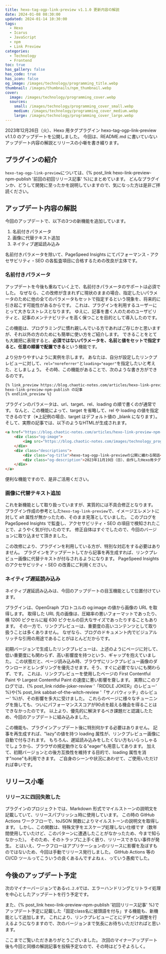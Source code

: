 ```yaml
---
title: hexo-tag-ogp-link-preview v1.1.0 更新内容の解説
date: 2024-01-08 08:30:00
updated: 2024-01-14 10:30:00
tags:
  - Hexo
  - Icarus
  - JavaScript
  - npm
  - Link Preview
categories:
  - Technology
  - Frontend
toc: true
has_gallery: false
has_code: true
has_icon: false
og_image: /images/technology/programming_title.webp
thumbnail: /images/thumbnails/npm_thumbnail.webp
cover:
  image: /images/technology/programming_cover.webp
  sources:
    small: /images/technology/programming_cover_small.webp
    medium: /images/technology/programming_cover_medium.webp
    large: /images/technology/programming_cover_large.webp
---
```


2023年12月26日（火）、Hexo 用タグプラグイン hexo-tag-ogp-link-preview v1.1.0 のアップデートを公開しました。
今回は、README.md に書いていないアップデート内容の解説とリリースの小噺を書き綴ります。

<!-- more -->

## プラグインの紹介

`hexo-tag-ogp-link-preview`については、{% post_link hexo-link-preview-npm-publish '前回の初回リリース記事' %}にまとめています。
どんなプラグインか、どうして開発に至ったかを説明していますので、気になった方は是非ご拝読ください。

## アップデート内容の解説

今回のアップデートで、以下の3つの新機能を追加しています。

1. 名前付きパラメータ
2. 画像に代替テキスト追加
3. ネイティブ遅延読み込み

名前付きパラメータを除いて、PageSpeed Insights にてパフォーマンス・アクセサビリティ・SEO の各監査項目に合格するための改良が主体です。

### 名前付きパラメータ

アップデートを今後も重ねていく上で、名前付きパラメータのサポートは必須でした。
なぜなら、この改修が含まれずに現状のままの場合、指定したいパラメータのために他の全てのパラメータもセットで指定するという現象を、将来的に引き起こす可能性があるからです。
これは、プラグインを利用するユーザーにとって大きなストレスとなります。
ゆえに、記事を書く人のためのユーザビリティと、記事のメンテナビリティを高く保つことを目的として導入したのです。

この機能は、プログラミングに慣れ親しんでいる方であればご存じかと思いますが、それ以外の方のためにも簡単に使い方をご紹介します。
できることをとても大雑把に表現すると、**必須ではないパラメータを、名前と値をセットで指定すると、任意の順番で配置できる**という機能です。

より分かりやすいように実例を示します。
あなたは、自分が設定したリンクプレビューに対して、`rel="noreferrer"`と`loading="eager"`を指定したいと考えた、としましょう。
その時、この機能があることで、次のような書き方ができるのです。

```markdown rel:noreferrer, eager:loading の書き方
{% link_preview https://blog.chaotic-notes.com/articles/hexo-link-preview-npm-publish/ loading:eager rel:noreferrer %}
hexo-link-preview-npm-publish の記事
{% endlink_preview %}
```

プラグインのパラメータは、url、target、rel、loading の順で書くのが通常です。
なんと、この機能によって、target を省略して、rel や loading の値を指定できるのです（※上記例の場合、target はデフォルト値の _blank になります）。
そして、実際の記事では、以下のようなHTMLが生成されます。

```html 生成されるHTMLのイメージ
<a href="https://blog.chaotic-notes.com/articles/hexo-link-preview-npm-publish/" target="_blank" rel="noreferrer" class="link-preview">
    <div class="og-image">
        <img src="https://blog.chaotic-notes.com/images/technology_programming_title.webp" alt="hexo-tag-ogp-link-previewの公開に纏わる閑話" loading="eager">
    </div>
    <div class="descriptions">
        <div class="og-title">hexo-tag-ogp-link-previewの公開に纏わる閑話</div>
        <div class="og-description">2023年11月19日（日）、自作したHexo用タグプラグイン hexo-tag-ogp-link-preview v1.0.0 を、npmに公開しました。本記事では、プラグインの開発に至った経緯やIcarusテーマでの設定例等、プラグインのREADMEに書いていないような他愛も...</div>
    </div>
</a>
```

便利な機能ですので、是非ご活用ください。

### 画像に代替テキスト追加

これを新機能として取り扱っていますが、実質的には不具合修正となります。
プラグイン作成の参考とした`hexo-tag-link-preview`で、イメージエレメントに対して alt 属性が無かったため、そのまま見落としていました。
このブログを PageSpeed Insights で監査し、アクセサビリティ・SEO の項目で検知されたことで、ようやく気が付いたのです。
修正自体はすぐでしたので、今回のバージョンに取り込ませて頂きました。

この改修により、プラグインを利用している方が、特別な対応をする必要はありません。
プラグインをアップデートしてから記事を再生成すれば、リンクプレビュー画像に代替テキストが付与されるようになります。
PageSpeed Insights のアクセサビリティ・SEO の改善にご利用ください。

### ネイティブ遅延読み込み

ネイティブ遅延読み込みは、今回のアップデートの目玉機能として位置付けています。

プラグインは、OpenGraph プロトコルの og:image の値から画像の URL を取得します。
取得した URL 先の画像は、圧縮率の悪いフォーマットであったり、横 1200 ピクセルに縦 630 ピクセルの巨大なサイズであったりすることもあります。
その一方で、リンクプレビューは、重要度の高いコンテンツとして取り扱うことは多くありません。
なぜなら、ブログのドキュメント内でビジュアルリッチな引用の用途であることがほとんどだからです。

初期バージョンで生成したリンクプレビューは、上述のようにページに対して、低い重要度にも関わらず、高い影響度を持つという、ギャップを抱えていました。
この状態だと、ページ読み込み時、ブラウザにリンクプレビュー画像のダウンロードとレンダリングを優先させます。そう、すぐに必要でないにも関わらず、です。
これは、リンクプレビューを使用したページの First Contentful Paint や Largest Contentful Paint の速度に悪い影響を齎します。
実際にこのブログでは、{% post_link riddle-joker-review '「RIDDLE JOKER」のレビュー' %}や{% post_link sabbat-of-the-witch-review '「サノバウィッチ」のレビュー' %}が、その影響を多大に受けました。
これらのページに様々なチューニングを施しても、ついにパフォーマンススコアが90点を超える機会を得ることはできなかったのです。
以上より、優先的に解決するべき課題だと認識したため、今回のアップデートに組み込みました。

この機能も、プラグインアップデート後に特別何かする必要はありません。
記事を再生成すれば、"lazy"の値を持つ loading 属性が、リンクプレビュー画像に自動で付与されます。
もちろん、遅延読み込みをしたくない方もいらっしゃるでしょうから、ブラウザの規定動作となる"eager"も用意してあります。
加えて、初期バージョンとの後方互換性を維持する目的で、loading 属性を消す"none"も利用できます。
ご自身のシーンや状況にあわせて、ご使用いただければ幸いです。

## リリース小噺

### リリースに四回失敗した

プラグインのプロジェクトでは、Markdown 形式でマイルストーンの説明文を記載していて、リリースパブリッシュ時に使用しています。
この時の GitHub Actions ワークフローで、toJSON 関数によりマイルストーンの説明文を取得します。
しかし、この関数は、特殊文字をエスケープ処理しない仕様です（数年間使用していたけど、このパターンに遭遇したことがなかったため、今まで知らなかった）。
そのため、そのトラップに上手く嵌り、リリースできない事件が発生。
とはいえ、ワークフローはアプリケーションのリリースに影響を及ぼすものではないため、今回は手動でリリース発行しました。
GitHub Actions 等の CI/CD ツールってこういうの良くあるんですよねぇ、っていう愚痴でした。

## 今後のアップデート予定

次のマイナーバージョンである`v1.2.0`では、エラーハンドリングとリトライ処理を中心としたアップデートを行う予定です。

また、{% post_link hexo-link-preview-npm-publish '初回リリース記事' %}でアップデート予定に記載した「固定class名に接頭語を付与」する機能も、新機能として追加します。
これにより、リンクプレビューごとにデザイン調整を行えるようになりますので、次のバージョンまで気長にお待ちいただければと思います。

ここまでご覧いただきありがとうございました。
次回のマイナーアップデート後も今回と同様の解説記事を投稿予定なので、その時はどうぞよろしく。
